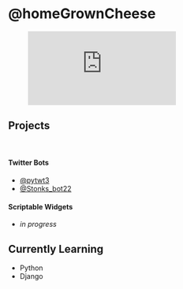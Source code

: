 # @homeGrownCheese


<figure><embed src="https://wakatime.com/share/@shanis9er/a257d674-b902-4ff4-a6ef-b67169a6aed3.svg"></embed></figure>


## Projects
<br>


#### Twitter Bots 
- [@pytwt3](https://twitter.com/pytwt3)
- [@Stonks_bot22](https://twitter.com/Stonks_bot22)

#### Scriptable Widgets

- _in progress_


## Currently Learning

- Python
- Django
